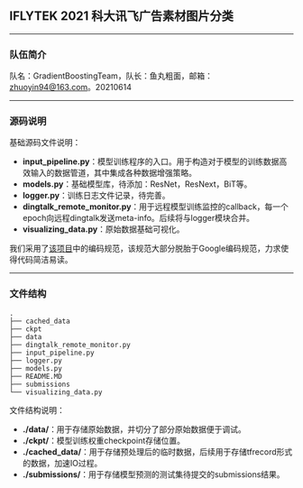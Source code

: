 ## IFLYTEK 2021 科大讯飞广告素材图片分类

---
### **队伍简介**

队名：GradientBoostingTeam，队长：鱼丸粗面，邮箱：zhuoyin94@163.com。20210614

---
### **源码说明**

基础源码文件说明：
- **input_pipeline.py**：模型训练程序的入口。用于构造对于模型的训练数据高效输入的数据管道，其中集成各种数据增强策略。
- **models.py**：基础模型库，待添加：ResNet，ResNext，BiT等。
- **logger.py**：训练日志文件记录，待完善。
- **dingtalk_remote_monitor.py**：用于远程模型训练监控的callback，每一个epoch向远程dingtalk发送meta-info。后续将与logger模块合并。
- **visualizing_data.py**：原始数据基础可视化。

我们采用了[该项目](https://github.com/MichaelYin1994/python-style-guide)中的编码规范，该规范大部分脱胎于Google编码规范，力求使得代码简洁易读。

---
### **文件结构**

```
.
├── cached_data
├── ckpt
├── data
├── dingtalk_remote_monitor.py
├── input_pipeline.py
├── logger.py
├── models.py
├── README.MD
├── submissions
└── visualizing_data.py
```

文件结构说明：
- **./data/**：用于存储原始数据，并切分了部分原始数据便于调试。
- **./ckpt/**：模型训练权重checkpoint存储位置。
- **./cached_data/**：用于存储预处理后的临时数据，后续用于存储tfrecord形式的数据，加速IO过程。
- **./submissions/**：用于存储模型预测的测试集待提交的submissions结果。
